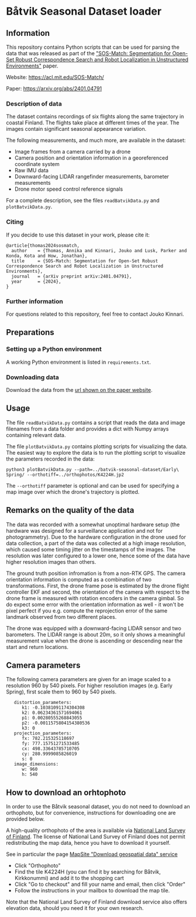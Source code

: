 # Båtvik Seasonal Dataset loader

## Information

This repository contains Python scripts that can be used for parsing the data that was released as part of the ["SOS-Match: Segmentation for Open-Set Robust Correspondence Search and Robot Localization in Unstructured Environments"](https://acl.mit.edu/SOS-Match/) paper.

Website: https://acl.mit.edu/SOS-Match/

Paper: https://arxiv.org/abs/2401.04791

### Description of data

The dataset contains recordings of six flights along the same trajectory in coastal Finland. The flights take place at different times of the year. The images contain significant seasonal appearance variation.

The following measurements, and much more, are available in the dataset:
- Image frames from a camera carried by a drone
- Camera position and orientation information in a georeferenced coordinate system
- Raw IMU data
- Downward-facing LIDAR rangefinder measurements, barometer measurements
- Drone motor speed control reference signals

For a complete description, see the files `readBatvikData.py` and `plotBatvikData.py`.

### Citing
If you decide to use this dataset in your work, please cite it:

```
@article{thomas2024sosmatch,
  author    = {Thomas, Annika and Kinnari, Jouko and Lusk, Parker and Konda, Kota and How, Jonathan},
  title     = {SOS-Match: Segmentation for Open-Set Robust Correspondence Search and Robot Localization in Unstructured Environments},
  journal   = {arXiv preprint arXiv:2401.04791},
  year      = {2024},
}
```

### Further information

For questions related to this repository, feel free to contact Jouko Kinnari.

## Preparations

### Setting up a Python environment

A working Python environment is listed in `requirements.txt`.

### Downloading data
Download the data from the [url shown on the paper website](https://acl.mit.edu/SOS-Match/).

## Usage

The file `readBatvikData.py` contains a script that reads the data and image filenames from a data folder and provides a dict with Numpy arrays containing relevant data.

The file `plotBatvikData.py` contains plotting scripts for visualizing the data. The easiest way to explore the data is to run the plotting script to visualize the parameters recorded in the data:

```
python3 plotBatvikData.py --path=../batvik-seasonal-dataset/Early\ Spring/ --orthotiff=../orthophotos/K4224H.jp2
```
The `--orthotiff` parameter is optional and can be used for specifying a map image over which the drone's trajectory is plotted.


## Remarks on the quality of the data

The data was recorded with a somewhat unoptimal hardware setup (the hardware was designed for a surveillance application and not for photogrammetry). Due to the hardware configuration in the drone used for data collection, a part of the data was collected at a high image resolution, which caused some timing jitter on the timestamps of the images. The resolution was later configured to a lower one, hence some of the data have higher resolution images than others.

The ground truth position infromation is from a non-RTK GPS. The camera orientation information is computed as a combination of two transformations. First, the drone frame pose is estimated by the drone flight controller EKF and second, the orientation of the camera with respect to the drone frame is measured with rotation encoders in the camera gimbal. So do expect some error with the orientation information as well - it won't be pixel perfect if you e.g. compute the reprojection error of the same landmark observed from two different places.

The drone was equipped with a downward-facing LIDAR sensor and two barometers. The LIDAR range is about 20m, so it only shows a meaningful measurement value when the drone is ascending or descending near the start and return locations.

## Camera parameters

The following camera parameters are given for an image scaled to a resolution 960 by 540 pixels. For higher resolution images (e.g. Early Spring), first scale them to 960 by 540 pixels.

```
   distortion_parameters:
      k1: -0.10381091174304308
      k2: 0.06234361571694061
      p1: 0.00280555268843055
      p2: -0.0011575804154380536
      k3: 0
   projection_parameters:
      fx: 782.215325118697
      fy: 777.15751271533485
      cx: 498.33643785710705
      cy: 280.9999085826019
      s: 0
   image_dimensions:
      w: 960
      h: 540
```

## How to download an orhtophoto

In order to use the Båtvik seasonal dataset, you do not need to download an orthophoto, but for convenience, instructions for downloading one are provided below.

A high-quality orthophoto of the area is available via [National Land Survey of Finland](https://www.maanmittauslaitos.fi/en). The license of National Land Survey of Finland does not permit redistributing the map data, hence you have to download it yourself.

See in particular the page [MapSite "Download geospatial data" service](https://asiointi.maanmittauslaitos.fi/karttapaikka/tiedostopalvelu?lang=en)
- Click "Orthophoto"
- Find the tile K4224H (you can find it by searching for Båtvik, Kirkkonummi) and add it to the shopping cart
- Click "Go to checkout" and fill your name and email, then click "Order"
- Follow the instructions in your mailbox to download the map tile.

Note that the National Land Survey of Finland download service also offers elevation data, should you need it for your own research.